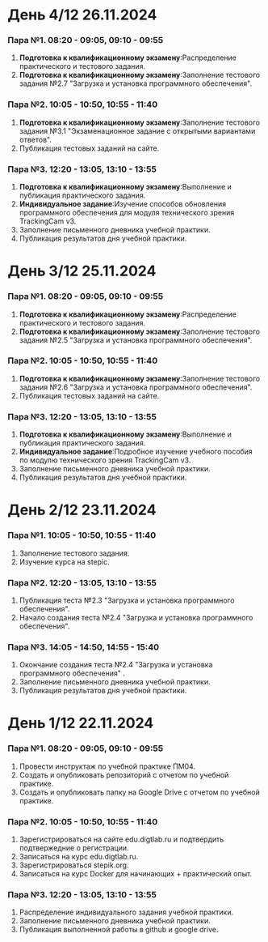 # День 4/12 26.11.2024
### Пара №1.  08:20 - 09:05, 09:10 - 09:55
1. **Подготовка к квалификационному экзамену**:Распределение практического и тестового задания.
2. **Подготовка к квалификационному экзамену**:Заполнение тестового задания №2.7 "Загрузка и установка программного обеспечения".
### Пара №2. 10:05 - 10:50, 10:55 - 11:40
1. **Подготовка к квалификационному экзамену**:Заполнение тестового задания №3.1 "Экзаменационное задание с открытыми вариантами ответов".
2. Публикация тестовых заданий на сайте.
### Пара №3. 12:20 - 13:05, 13:10 - 13:55
1. **Подготовка к квалификационному экзамену**:Выполнение и публикация практического задания.
2. **Индивидуальное задание**:Изучение способов обновления программного обеспечения для модуля технического зрения TrackingCam v3.
3. Заполнение письменного дневника учебной практики.
4. Публикация результатов дня учебной практики.


# День 3/12 25.11.2024
### Пара №1.  08:20 - 09:05, 09:10 - 09:55
1. **Подготовка к квалификационному экзамену**:Распределение практического и тестового задания.
2. **Подготовка к квалификационному экзамену**:Заполнение тестового задания №2.5 "Загрузка и установка программного обеспечения".
### Пара №2. 10:05 - 10:50, 10:55 - 11:40
1. **Подготовка к квалификационному экзамену**:Заполнение тестового задания №2.6 "Загрузка и установка программного обеспечения".
2. Публикация тестовых заданий на сайте.
### Пара №3. 12:20 - 13:05, 13:10 - 13:55
1. **Подготовка к квалификационному экзамену**:Выполнение и публикация практического задания.
2. **Индивидуальное задание**:Подробное изучение учебного пособия по модулю технического зрения TrackingCam v3.
3. Заполнение письменного дневника учебной практики.
4. Публикация результатов дня учебной практики.
   
# День 2/12 23.11.2024
### Пара №1.  10:05 - 10:50, 10:55 - 11:40
1. Заполнение тестового задания.
2. Изучение курса на stepic.
### Пара №2. 12:20 - 13:05, 13:10 - 13:55
1. Публикация теста №2.3 "Загрузка и установка программного обеспечения".
2. Начало создания теста №2.4 "Загрузка и установка программного обеспечения".
### Пара №3. 14:05 - 14:50, 14:55 - 15:40
1. Окончание создания теста №2.4 "Загрузка и установка программного обеспечения" .
2. Заполнение письменного дневника учебной практики.
3. Публикация результатов дня учебной практики.


   
# День 1/12 22.11.2024
### Пара №1. 08:20 - 09:05, 09:10 - 09:55
1. Провести инструктаж по учебной практике ПМ04.
2. Создать и опубликовать репозиторий с отчетом по учебной практике.
3. Создать и опубликовать папку на Google Drive с отчетом по учебной практике.

### Пара №2. 10:05 - 10:50, 10:55 - 11:40
1. Зарегистрироваться на сайте edu.digtlab.ru и подтвердить подтвержедние о регистрации.
2. Записаться на курс edu.digtlab.ru.
3. Зарегистрироваться stepik.org.
4. Записаться на курс Docker для начинающих + практический опыт.

### Пара №3. 12:20 - 13:05, 13:10 - 13:55
1. Распределение индивидуального задания учебной практики.
2. Заполнение письменного дневника учебной практики.
3. Публикация выполненной работы в github и google drive.  
